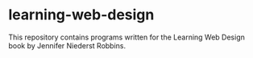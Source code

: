 # learning-web-design
This repository contains programs written for the Learning Web Design book by Jennifer Niederst Robbins.
